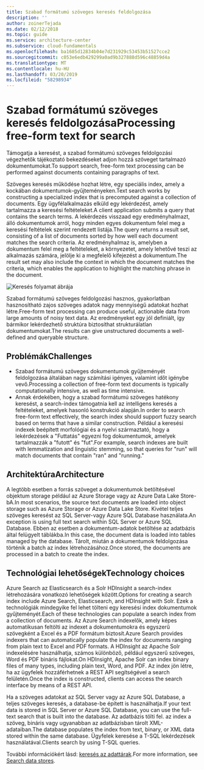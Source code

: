 ```yaml
---
title: Szabad formátumú szöveges keresés feldolgozása
description: ''
author: zoinerTejada
ms.date: 02/12/2018
ms.topic: guide
ms.service: architecture-center
ms.subservice: cloud-fundamentals
ms.openlocfilehash: ba1685d12834b04e7d231929c53453b51527cce2
ms.sourcegitcommit: c053e6edb429299a0ad9b327888d596c48859d4a
ms.translationtype: MT
ms.contentlocale: hu-HU
ms.lasthandoff: 03/20/2019
ms.locfileid: "58298934"
---
```

# <a name="processing-free-form-text-for-search"></a><span data-ttu-id="d2fec-102">Szabad formátumú szöveges keresés feldolgozása</span><span class="sxs-lookup"><span data-stu-id="d2fec-102">Processing free-form text for search</span></span>

<span data-ttu-id="d2fec-103">Támogatja a keresést, a szabad formátumú szöveges feldolgozási végezhetők tájékoztató bekezdéseket adjon hozzá szöveget tartalmazó dokumentumokat.</span><span class="sxs-lookup"><span data-stu-id="d2fec-103">To support search, free-form text processing can be performed against documents containing paragraphs of text.</span></span>

<span data-ttu-id="d2fec-104">Szöveges keresés működése hozhat létre, egy speciális index, amely a kockában dokumentumok-gyűjteményeken.</span><span class="sxs-lookup"><span data-stu-id="d2fec-104">Text search works by constructing a specialized index that is precomputed against a collection of documents.</span></span> <span data-ttu-id="d2fec-105">Egy ügyfélalkalmazás elküld egy lekérdezést, amely tartalmazza a keresési feltételeket.</span><span class="sxs-lookup"><span data-stu-id="d2fec-105">A client application submits a query that contains the search terms.</span></span> <span data-ttu-id="d2fec-106">A lekérdezés visszaad egy eredményhalmazt, álló dokumentumok arról, hogy minden egyes dokumentum felel meg a keresési feltételek szerint rendezett listája.</span><span class="sxs-lookup"><span data-stu-id="d2fec-106">The query returns a result set, consisting of a list of documents sorted by how well each document matches the search criteria.</span></span> <span data-ttu-id="d2fec-107">Az eredményhalmaz is, amelyben a dokumentum felel meg a feltételeket, a környezetet, amely lehetővé teszi az alkalmazás számára, jelölje ki a megfelelő kifejezést a dokumentum.</span><span class="sxs-lookup"><span data-stu-id="d2fec-107">The result set may also include the context in which the document matches the criteria, which enables the application to highlight the matching phrase in the document.</span></span>

![Keresés folyamat ábrája](./images/search-pipeline.png)

<span data-ttu-id="d2fec-109">Szabad formátumú szöveges feldolgozási hasznos, gyakorlatban hasznosítható zajos szöveges adatok nagy mennyiségű adatokat hozhat létre.</span><span class="sxs-lookup"><span data-stu-id="d2fec-109">Free-form text processing can produce useful, actionable data from large amounts of noisy text data.</span></span> <span data-ttu-id="d2fec-110">Az eredményeket egy jól definiált, így bármikor lekérdezhető struktúra biztosíthat strukturálatlan dokumentumokat.</span><span class="sxs-lookup"><span data-stu-id="d2fec-110">The results can give unstructured documents a well-defined and queryable structure.</span></span>

## <a name="challenges"></a><span data-ttu-id="d2fec-111">Problémák</span><span class="sxs-lookup"><span data-stu-id="d2fec-111">Challenges</span></span>

- <span data-ttu-id="d2fec-112">Szabad formátumú szöveges dokumentumok gyűjteményét feldolgozása általában nagy számítási igényes, valamint időt igénybe vevő.</span><span class="sxs-lookup"><span data-stu-id="d2fec-112">Processing a collection of free-form text documents is typically computationally intensive, as well as time intensive.</span></span>
- <span data-ttu-id="d2fec-113">Annak érdekében, hogy a szabad formátumú szöveges hatékony keresést, a search-index támogatnia kell az intelligens keresés a feltételeket, amelyek hasonló konstrukció alapján.</span><span class="sxs-lookup"><span data-stu-id="d2fec-113">In order to search free-form text effectively, the search index should support fuzzy search based on terms that have a similar construction.</span></span> <span data-ttu-id="d2fec-114">Például a keresési indexek beépített morfológiai és a nyelvi származtató, hogy a lekérdezések a "Futtatás" egyezni fog dokumentumok, amelyek tartalmazzák a "futott" és "fut".</span><span class="sxs-lookup"><span data-stu-id="d2fec-114">For example, search indexes are built with lemmatization and linguistic stemming, so that queries for "run" will match documents that contain "ran" and "running."</span></span>

## <a name="architecture"></a><span data-ttu-id="d2fec-115">Architektúra</span><span class="sxs-lookup"><span data-stu-id="d2fec-115">Architecture</span></span>

<span data-ttu-id="d2fec-116">A legtöbb esetben a forrás szöveget a dokumentumok betöltésével objektum storage például az Azure Storage vagy az Azure Data Lake Store-bA.</span><span class="sxs-lookup"><span data-stu-id="d2fec-116">In most scenarios, the source text documents are loaded into object storage such as Azure Storage or Azure Data Lake Store.</span></span> <span data-ttu-id="d2fec-117">Kivétel teljes szöveges keresést az SQL Server-vagy Azure SQL Database használata.</span><span class="sxs-lookup"><span data-stu-id="d2fec-117">An exception is using full text search within SQL Server or Azure SQL Database.</span></span> <span data-ttu-id="d2fec-118">Ebben az esetben a dokumentum-adatok betöltése az adatbázis által felügyelt táblákba.</span><span class="sxs-lookup"><span data-stu-id="d2fec-118">In this case, the document data is loaded into tables managed by the database.</span></span> <span data-ttu-id="d2fec-119">Tárolt, miután a dokumentumok feldolgozása történik a batch az index létrehozásához.</span><span class="sxs-lookup"><span data-stu-id="d2fec-119">Once stored, the documents are processed in a batch to create the index.</span></span>

## <a name="technology-choices"></a><span data-ttu-id="d2fec-120">Technológiai lehetőségek</span><span class="sxs-lookup"><span data-stu-id="d2fec-120">Technology choices</span></span>

<span data-ttu-id="d2fec-121">Azure Search az Elasticsearch és a Solr HDInsight a search-index létrehozására vonatkozó lehetőségek között.</span><span class="sxs-lookup"><span data-stu-id="d2fec-121">Options for creating a search index include Azure Search, Elasticsearch, and HDInsight with Solr.</span></span> <span data-ttu-id="d2fec-122">Ezek a technológiák mindegyike fel lehet tölteni egy keresési index dokumentumok gyűjteményét.</span><span class="sxs-lookup"><span data-stu-id="d2fec-122">Each of these technologies can populate a search index from a collection of documents.</span></span> <span data-ttu-id="d2fec-123">Az Azure Search indexelők, amely képes automatikusan feltölti az indexet a dokumentumokra és egyszerű szövegként a Excel és a PDF formátum biztosít.</span><span class="sxs-lookup"><span data-stu-id="d2fec-123">Azure Search provides indexers that can automatically populate the index for documents ranging from plain text to Excel and PDF formats.</span></span> <span data-ttu-id="d2fec-124">A HDInsight az Apache Solr indexelésére használhatja, számos különböző, például egyszerű szöveges, Word és PDF bináris fájlokat.</span><span class="sxs-lookup"><span data-stu-id="d2fec-124">On HDInsight, Apache Solr can index binary files of many types, including plain text, Word, and PDF.</span></span> <span data-ttu-id="d2fec-125">Az index jön létre, ha az ügyfelek hozzáférhetnek a REST API segítségével a search felületén.</span><span class="sxs-lookup"><span data-stu-id="d2fec-125">Once the index is constructed, clients can access the search interface by means of a REST API.</span></span>

<span data-ttu-id="d2fec-126">Ha a szöveges adatokat az SQL Server vagy az Azure SQL Database, a teljes szöveges keresés, a database-be épített is használhatja.</span><span class="sxs-lookup"><span data-stu-id="d2fec-126">If your text data is stored in SQL Server or Azure SQL Database, you can use the full-text search that is built into the database.</span></span> <span data-ttu-id="d2fec-127">Az adatbázis tölti fel. az index a szöveg, bináris vagy ugyanabban az adatbázisban tárolt XML-adataiban.</span><span class="sxs-lookup"><span data-stu-id="d2fec-127">The database populates the index from text, binary, or XML data stored within the same database.</span></span> <span data-ttu-id="d2fec-128">Ügyfelek keresése a T-SQL lekérdezések használatával.</span><span class="sxs-lookup"><span data-stu-id="d2fec-128">Clients search by using T-SQL queries.</span></span>

<span data-ttu-id="d2fec-129">További információkért lásd: [keresés az adattárak](../technology-choices/search-options.md).</span><span class="sxs-lookup"><span data-stu-id="d2fec-129">For more information, see [Search data stores](../technology-choices/search-options.md).</span></span>
